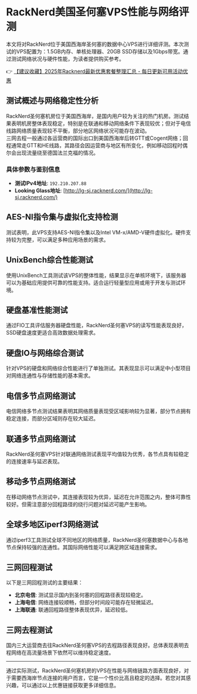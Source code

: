 # RackNerd美国圣何塞VPS性能与网络评测

本文将对RackNerd位于美国西海岸圣何塞的数据中心VPS进行详细评测。本次测试的VPS配置为：1.5GB内存、单核处理器、20GB SSD存储以及1Gbps带宽。通过测试网络状况与硬件性能，为读者提供购买参考。

👉 [【建议收藏】2025年Racknerd最新优惠套餐整理汇总 - 每日更新可用活动优惠](https://bit.ly/Rack_Nerd)

## 测试概述与网络稳定性分析

RackNerd圣何塞机房位于美国西海岸，是国内用户较为关注的热门机房。测试结果表明机房整体表现稳定，特别是在联通和移动网络条件下表现较优；但对于电信线路网络质量表现较不平衡，部分地区网络状况可能存在波动。  
三网去程一般通过各运营商的国际出口到美国西海岸后转GTT或Cogent网络；回程通常走GTT和HE线路，其路径会因运营商与地区有所变化，例如移动回程时偶尔会出现流量绕至德国法兰克福的情况。

### 具体参数与鉴别信息

- **测试IPv4地址**: `192.210.207.88`  
- **Looking Glass地址**: [http://lg-sj.racknerd.com/](http://lg-sj.racknerd.com/)

## AES-NI指令集与虚拟化支持检测

测试表明，此VPS支持AES-NI指令集以及Intel VM-x/AMD-V硬件虚拟化。硬件支持较为完整，可以满足多种应用场景的需求。

## UnixBench综合性能测试

使用UnixBench工具测试该VPS的整体性能，结果显示在单核环境下，该服务器可以为基础应用提供可靠的性能支持。适合运行轻量型应用或用于开发与测试环境。

## 硬盘基准性能测试

通过FIO工具评估服务器硬盘性能，RackNerd圣何塞VPS的读写性能表现良好，SSD硬盘速度更适合高效数据处理需求。

## 硬盘IO与网络综合测试

针对VPS的硬盘和网络综合性能进行了单独测试。其表现显示可以满足中小型项目对网络连通性与存储性能的基本需求。

## 电信多节点网络测试

电信网络多节点测试结果表明其网络质量表现受区域影响较为显著，部分节点拥有稳定连接，而部分区域则存在较大延迟。

## 联通多节点网络测试

RackNerd圣何塞VPS针对联通网络测试表现平均值较为优秀，各节点具有较稳定的连接速率与延迟表现。

## 移动多节点网络测试

在移动网络节点测试中，其连接表现较为优异，延迟在允许范围之内，整体可靠性较好。但需注意部分回程路径的绕行问题对延迟可能产生影响。

## 全球多地区iperf3网络测试

通过iperf3工具测试全球不同地区的网络质量，RackNerd圣何塞数据中心与各地节点保持较强的连通性。其国际网络性能可以满足跨区域连接需求。

## 三网回程测试

以下是三网回程测试的主要结果：
- **北京电信**: 测试显示国内到圣何塞的回程路径表现较稳定。  
- **上海电信**: 网络连接较顺畅，但部分时间段可能存在轻微延迟。  
- **上海联通**: 联通回程路径整体表现优异，延迟较低。  

## 三网去程测试

国内三大运营商去往RackNerd圣何塞VPS的去程路径表现良好。总体表现表明去程网络在高流量场景下依然可以维持稳定速度。

---

通过实际测试，RackNerd圣何塞机房的VPS在性能与网络链路方面表现良好，对于需要西海岸节点连接的用户而言，它是一个性价比高且稳定的选择。若您对其感兴趣，可以通过以上优惠链接获取更多详细信息。